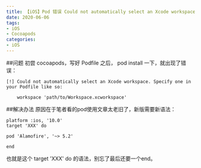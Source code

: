 ```yaml
---
title: 【iOS】Pod 错误 Could not automatically select an Xcode workspace
date: 2020-06-06
tags:
- iOS
- Cocoapods
categories:
- iOS
---
```

##问题
初尝 cocoapods，写好 Podfile 之后， pod install 一下，就出现了错误：
```
[!] Could not automatically select an Xcode workspace. Specify one in your Podfile like so:

    workspace 'path/to/Workspace.xcworkspace'

```
##解决办法
原因在于笔者看的pod使用文章太老旧了，新版需要新语法：
```
platform :ios, '10.0'
target 'XXX' do

pod 'Alamofire', '~> 5.2'

end
```

也就是这个 target 'XXX' do 的语法，别忘了最后还要一个end。
